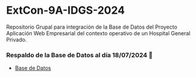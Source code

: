 # ExtCon-9A-IDGS-2024
Repositorio Grupal para integración de la Base de Datos del Proyecto Aplicación Web Empresarial del contexto operativo de un Hospital General Privado. 


### Respaldo de la Base de Datos al día 18/07/2024 💽

- [Base de Datos](https://github.com/MTI-MarcoRH/ExtCon-9A-IDGS-2024/blob/main/respaldo_hospital_1807.sql)


